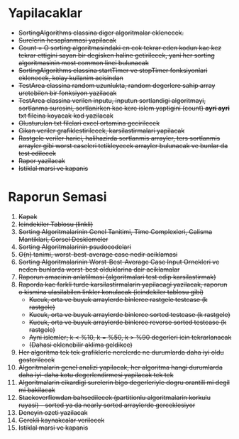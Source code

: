 # Yapilacaklar

* ~~SortingAlgorithms classina diger algoritmalar eklenecek.~~
* ~~Surelerin hesaplanmasi yapilacak~~
* ~~Count = O sorting algoritmasindaki en cok tekrar eden kodun kac kez tekrar ettigini sayan bir degisken haline getirilecek, yani her sorting algoritmasinin most common linei bulunacak~~
* ~~SortingAlgorithms classina startTimer ve stopTimer fonksiyonlari eklenecek, kolay kullanim acisindan~~
* ~~TestArea classina random uzunlukta, random degerlere sahip array uretebilen bir fonksiyon yazilacak~~
* ~~TestArea classina verilen inputu, inputun sortlandigi algoritmayi, sortlanma suresini, sortlanirken kac kere islem yaptigini (count) **ayri ayri** txt fileina koyacak kod yazilacak~~
* ~~Olusturulan txt filelari excel ortamina gecirilecek~~
* ~~Cikan veriler grafiklestirilecek, karsilastirmalari yapilacak~~
* ~~Rastgele veriler harici, halihazirda sortlanmis arrayler, ters sortlanmis arrayler gibi worst caseleri tetikleyecek arrayler bulunacak ve bunlar da test edilecek~~
* ~~Rapor yazilacak~~
* ~~Istiklal marsi ve kapanis~~

# Raporun Semasi

1. ~~Kapak~~
2. ~~Icindekiler Tablosu (linkli)~~
3. ~~Sorting Algoritmalarinin Genel Tanitimi, Time Complexleri, Calisma Mantiklari, Gorsel Desklemeler~~
4. ~~Sorting Algoritmalarinin psudocodelari~~
5. ~~O(n) tanimi, worst-best-average case nedir aciklamasi~~
6. ~~Sorting Algoritmalarinin Worst-Best-Average Case Input Ornekleri ve neden bunlarda worst-best olduklarina dair aciklamalar~~
7. ~~Raporun amacinin anlatilmasi (algoritmalari test edip karsilastirmak)~~
8. ~~Raporda kac farkli turde karsilastirmalarin yapilacagi yazilacak, raporun o kismina ulasilabilen linkler konulacak (icindekiler tablosu gibi)~~
   * ~~Kucuk, orta ve buyuk arraylerde binlerce rastgele testcase (k rastgele)~~
   * ~~Kucuk, orta ve buyuk arraylerde binlerce sorted testcase (k rastgele)~~
   * ~~Kucuk, orta ve buyuk arraylerde binlerce reverse sorted testcase (k rastgele)~~
   * ~~Ayni islemler; k < %10, k = %50, k > %90 degerleri icin tekrarlanacak~~
   * ~~(Dahasi eklenebilir aklima geldikce)~~
9. ~~Her algoritma tek tek grafiklerle nerelerde ne durumlarda daha iyi oldu gosterilecek~~
10. ~~Algoritmalarin genel analizi yapilacak, her algoritma hangi durumlarda daha iyi-daha kotu degerlendirmesi yapilacak tek tek~~
11. ~~Algoritmalarin cikardigi surelerin bigo degerleriyle dogru orantili mi degil mi bakilacak~~
12. ~~Stackoverflowdan bahsedilecek (partitionlu algoritmalarin korkulu ruyasi) - sorted ya da nearly sorted arraylerde gerceklesiyor~~
13. ~~Deneyin ozeti yazilacak~~
14. ~~Gerekli kaynakcalar verilecek~~
15. ~~Istiklal marsi ve kapanis~~
